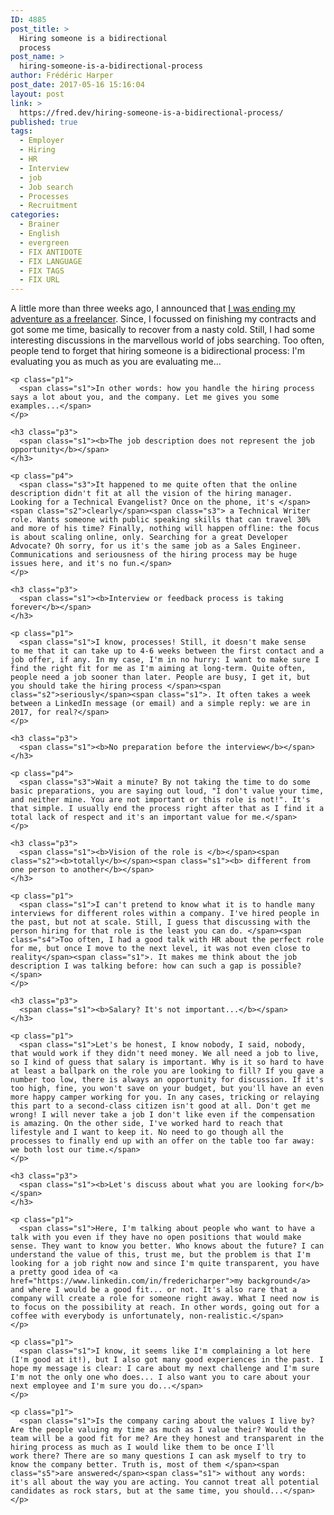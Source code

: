 ```yaml
---
ID: 4885
post_title: >
  Hiring someone is a bidirectional
  process
post_name: >
  hiring-someone-is-a-bidirectional-process
author: Frédéric Harper
post_date: 2017-05-16 15:16:04
layout: post
link: >
  https://fred.dev/hiring-someone-is-a-bidirectional-process/
published: true
tags:
  - Employer
  - Hiring
  - HR
  - Interview
  - job
  - Job search
  - Processes
  - Recruitment
categories:
  - Brainer
  - English
  - evergreen
  - FIX ANTIDOTE
  - FIX LANGUAGE
  - FIX TAGS
  - FIX URL
---
```

<div class="" data-block="true" data-editor="e224" data-offset-key="35jfq-0-0">
  <div class="public-DraftStyleDefault-block public-DraftStyleDefault-ltr" data-offset-key="35jfq-0-0">
    <p class="p1">
      <span class="s1">A little more than three weeks ago, I announced that <a href="https://fred.dev/i-just-want-to-make-shit-happens-looking-for-a-new-opportunity/">I was ending my adventure as a freelancer</a>. Since, I focussed on finishing my contracts and got some me time, </span><span class="s2">basically</span><span class="s1"> to recover from a nasty cold. Still, I had some interesting discussions in the marvellous world of jobs searching. Too often, people tend to forget that hiring someone is a bidirectional process: I'm evaluating you as much as you are evaluating me...</span>
    </p>
    
    <p class="p1">
      <span class="s1">In other words: how you handle the hiring process says a lot about you, and the company. Let me gives you some examples...</span>
    </p>
    
    <h3 class="p3">
      <span class="s1"><b>The job description does not represent the job opportunity</b></span>
    </h3>
    
    <p class="p4">
      <span class="s3">It happened to me quite often that the online description didn't fit at all the vision of the hiring manager. Looking for a Technical Evangelist? Once on the phone, it's </span><span class="s2">clearly</span><span class="s3"> a Technical Writer role. Wants someone with public speaking skills that can travel 30% and more of his time? Finally, nothing will happen offline: the focus is about scaling online, only. Searching for a great Developer Advocate? Oh sorry, for us it's the same job as a Sales Engineer. Communications and seriousness of the hiring process may be huge issues here, and it's no fun.</span>
    </p>
    
    <h3 class="p3">
      <span class="s1"><b>Interview or feedback process is taking forever</b></span>
    </h3>
    
    <p class="p1">
      <span class="s1">I know, processes! Still, it doesn't make sense to me that it can take up to 4-6 weeks between the first contact and a job offer, if any. In my case, I'm in no hurry: I want to make sure I find the right fit for me as I'm aiming at long-term. Quite often, people need a job sooner than later. People are busy, I get it, but you should take the hiring process </span><span class="s2">seriously</span><span class="s1">. It often takes a week between a LinkedIn message (or email) and a simple reply: we are in 2017, for real?</span>
    </p>
    
    <h3 class="p3">
      <span class="s1"><b>No preparation before the interview</b></span>
    </h3>
    
    <p class="p4">
      <span class="s3">Wait a minute? By not taking the time to do some basic preparations, you are saying out loud, "I don't value your time, and neither mine. You are not important or this role is not!". It's that simple. I usually end the process right after that as I find it a total lack of respect and it's an important value for me.</span>
    </p>
    
    <h3 class="p3">
      <span class="s1"><b>Vision of the role is </b></span><span class="s2"><b>totally</b></span><span class="s1"><b> different from one person to another</b></span>
    </h3>
    
    <p class="p1">
      <span class="s1">I can't pretend to know what it is to handle many interviews for different roles within a company. I've hired people in the past, but not at scale. Still, I guess that discussing with the person hiring for that role is the least you can do. </span><span class="s4">Too often, I had a good talk with HR about the perfect role for me, but once I move to the next level, it was not even close to reality</span><span class="s1">. It makes me think about the job description I was talking before: how can such a gap is possible?</span>
    </p>
    
    <h3 class="p3">
      <span class="s1"><b>Salary? It's not important...</b></span>
    </h3>
    
    <p class="p1">
      <span class="s1">Let's be honest, I know nobody, I said, nobody, that would work if they didn't need money. We all need a job to live, so I kind of guess that salary is important. Why is it so hard to have at least a ballpark on the role you are looking to fill? If you gave a number too low, there is always an opportunity for discussion. If it's too high, fine, you won't save on your budget, but you'll have an even more happy camper working for you. In any cases, tricking or relaying this part to a second-class citizen isn't good at all. Don't get me wrong! I will never take a job I don't like even if the compensation is amazing. On the other side, I've worked hard to reach that lifestyle and I want to keep it. No need to go though all the processes to finally end up with an offer on the table too far away: we both lost our time.</span>
    </p>
    
    <h3 class="p3">
      <span class="s1"><b>Let's discuss about what you are looking for</b></span>
    </h3>
    
    <p class="p1">
      <span class="s1">Here, I'm talking about people who want to have a talk with you even if they have no open positions that would make sense. They want to know you better. Who knows about the future? I can understand the value of this, trust me, but the problem is that I'm looking for a job right now and since I'm quite transparent, you have a pretty good idea of <a href="https://www.linkedin.com/in/fredericharper">my background</a> and where I would be a good fit... or not. It's also rare that a company will create a role for someone right away. What I need now is to focus on the possibility at reach. In other words, going out for a coffee with everybody is unfortunately, non-realistic.</span>
    </p>
    
    <p class="p1">
      <span class="s1">I know, it seems like I'm complaining a lot here (I'm good at it!), but I also got many good experiences in the past. I hope my message is clear: I care about my next challenge and I'm sure I'm not the only one who does... I also want you to care about your next employee and I'm sure you do...</span>
    </p>
    
    <p class="p1">
      <span class="s1">Is the company caring about the values I live by? Are the people valuing my time as much as I value their? Would the team will be a good fit for me? Are they honest and transparent in the hiring process as much as I would like them to be once I'll work there? There are so many questions I can ask myself to try to know the company better. Truth is, most of them </span><span class="s5">are answered</span><span class="s1"> without any words: it's all about the way you are acting. You cannot treat all potential candidates as rock stars, but at the same time, you should...</span>
    </p>
  </div>
</div>